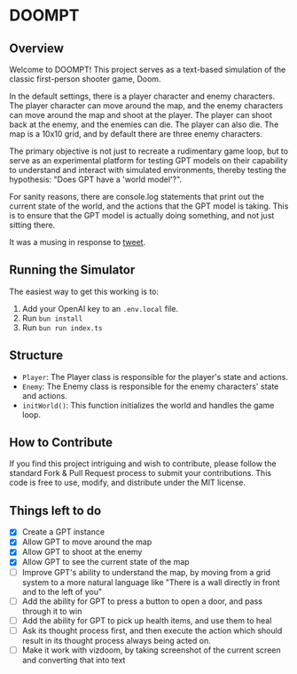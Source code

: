 # DOOMPT

## Overview

Welcome to DOOMPT! This project serves as a text-based simulation of the classic first-person shooter game, Doom.

In the default settings, there is a player character and enemy characters. The player character can move around the map, and the enemy characters can move around the map and shoot at the player. The player can shoot back at the enemy, and the enemies can die. The player can also die. The map is a 10x10 grid, and by default there are three enemy characters.

The primary objective is not just to recreate a rudimentary game loop, but to serve as an experimental platform for testing GPT models on their capability to understand and interact with simulated environments, thereby testing the hypothesis: "Does GPT have a 'world model'?".

For sanity reasons, there are console.log statements that print out the current state of the world, and the actions that the GPT model is taking. This is to ensure that the GPT model is actually doing something, and not just sitting there.

It was a musing in response to [tweet](https://twitter.com/DrJimFan/status/1709947595525951787).

## Running the Simulator

The easiest way to get this working is to:

1. Add your OpenAI key to an `.env.local` file.
2. Run `bun install`
3. Run `bun run index.ts`

## Structure

- `Player`: The Player class is responsible for the player's state and actions.
- `Enemy`: The Enemy class is responsible for the enemy characters' state and actions.
- `initWorld()`: This function initializes the world and handles the game loop.

## How to Contribute

If you find this project intriguing and wish to contribute, please follow the standard Fork & Pull Request process to submit your contributions. This code is free to use, modify, and distribute under the MIT license.

## Things left to do

- [x] Create a GPT instance
- [x] Allow GPT to move around the map
- [x] Allow GPT to shoot at the enemy
- [x] Allow GPT to see the current state of the map
- [ ] Improve GPT's ability to understand the map, by moving from a grid system to a more natural language like "There is a wall directly in front and to the left of you"
- [ ] Add the ability for GPT to press a button to open a door, and pass through it to win
- [ ] Add the ability for GPT to pick up health items, and use them to heal
- [ ] Ask its thought process first, and then execute the action which should result in its thought process always being acted on.
- [ ] Make it work with vizdoom, by taking screenshot of the current screen and converting that into text
